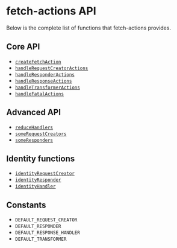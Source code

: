 # fetch-actions API

Below is the complete list of functions that fetch-actions provides.

## Core API

- [`createFetchAction`](./createFetchAction.md)
- [`handleRequestCreatorActions`](./handleRequestCreatorActions.md)
- [`handleResponderActions`](./handleResponderActions.md)
- [`handleResponseActions`](./handleResponseActions.md)
- [`handleTransformerActions`](./handleTransformerActions.md)
- [`handleFatalActions`](./handleFatalActions.md)

## Advanced API

- [`reduceHandlers`](./reduceHandlers.md)
- [`someRequestCreators`](./someRequestCreators.md)
- [`someResponders`](./someResponders.md)

## Identity functions

- [`identityRequestCreator`](./identityRequestCreator.md)
- [`identityResponder`](./identityResponder.md)
- [`identityHandler`](./identityHandler.md)

## Constants

- `DEFAULT_REQUEST_CREATOR`
- `DEFAULT_RESPONDER`
- `DEFAULT_RESPONSE_HANDLER`
- `DEFAULT_TRANSFORMER`
